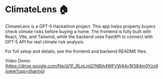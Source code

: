 # ClimateLens 🏠

ClimateLens is a GPT-5 Hackathon project. This app helps property buyers check climate risks before buying a home. The frontend is fully built with React, Vite, and Tailwind, while the backend uses FastAPI to connect with GPT-5 API for real climate risk analysis.

For full setup and details, see the frontend and backend README files.

 Video Demo: (https://drive.google.com/file/d/1F_RLpLmQ7NBih4WFVW44x1K584m0Yzx9/view?usp=sharing)
